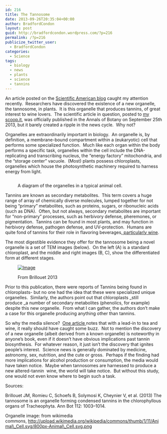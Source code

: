 ```yaml
---
id: 216
title: The Tannosome
date: 2013-09-26T20:35:04+00:00
author: BradfordCondon
layout: post
guid: http://bradfordcondon.wordpress.com/?p=216
permalink: /?p=216
publicize_twitter_user:
  - BradfordCondon
categories:
  - Science
tags:
  - biology
  - news
  - plants
  - science
  - tannins
---
```

An article posted on the [Scientific American blog](http://blogs.scientificamerican.com/food-matters/2013/09/20/tannosomes-and-the-trickle-around-effect/) caught my attention recently.  Researchers have discovered the existence of a new organelle, the tannosome, in plants.  It is this organelle that produces tannins, of great interest to wine lovers.  The scientific article in question, posted to [my scoop.it](http://sco.lt/5b1zST), was officially published in the Annals of Botany on September 25th 2013, but it barely created a ripple in the news cycle.  Why not?

Organelles are extraordinarily important in biology.  An organelle is, by definition, a membrane-bound compartment within a (eukaryotic) cell that performs some specialized function.  Much like each organ within the body performs a specific task, organelles within the cell include the DNA-replicating and transcribing nucleus, the &#8220;energy factory&#8221; mitochondria, and the &#8220;storage center&#8221; vacuole.  (Most) plants possess chloroplasts, organelles which house the photosynthetic machinery required to harness energy from light.<figure style="width: 560px" class="wp-caption alignleft">

<img class=" " src="https://i1.wp.com/upload.wikimedia.org/wikipedia/commons/thumb/1/11/Animal_Cell.svg/800px-Animal_Cell.svg.png?resize=560%2C323" alt="" data-recalc-dims="1" /><figcaption class="wp-caption-text">A diagram of the organelles in a typical animal cell.</figcaption></figure> 

Tannins are known as secondary metabolites.  This term covers a huge range of array of chemically diverse molecules, lumped together for not being &#8220;primary&#8221; metabolites, such as proteins, sugars, or ribonucleic acids (such as DNA).  Often, but not always, secondary metabolites are important for &#8220;non-primary&#8221; processes, such as herbivory defense, pheremones, or pigmentation.  Tannins can be found in most plants, and may function in herbivory defense, pathogen defense, and UV-protection.  Humans are quite fond of tannins for their role in flavoring beverages[, particularly wine](http://winefolly.com/review/what-are-tannins-in-wine/).

The most digestible evidence they offer for the tannosome being a novel organelle is a set of TEM images (below).  On the left (A) is a standard chloroplast, and the middle and right images (B, C), show the differentiated form at different stages.<figure style="width: 650px" class="wp-caption alignnone">

[<img id="i-240" src="https://i0.wp.com/www.bradfordcondon.com/wp-content/uploads/2013/09/screen-shot-2013-09-26-at-3-48-04-pm.png?resize=650%2C398" alt="Image" data-recalc-dims="1" />](https://i0.wp.com/www.bradfordcondon.com/wp-content/uploads/2013/09/screen-shot-2013-09-26-at-3-48-04-pm.png)<figcaption class="wp-caption-text">From Brillouet 2013</figcaption></figure> 

Prior to this publication, there were reports of Tannins being found in chloroplasts- but no one had the idea that these were specialized unique organelles.  Similarly, the authors point out that chloroplasts _still produce _a number of secondary metabolites (phenolics, for example) despite this new organelle.  From what I can gather, the authors don&#8217;t make a case for this organelle producing anything other than tannins.

So why the media silence?  [One article ](http://blogs.scientificamerican.com/food-matters/2013/09/20/tannosomes-and-the-trickle-around-effect/)notes that with a lead-in to tea and wine, it really should have caught some buzz.  Not to mention the discovery of a new organelle (albeit derived from a known organelle) is noteworthy in anyone&#8217;s book, even if it doesn&#8217;t have obvious implications past tannin biosynthesis.  For whatever reason, it just isn&#8217;t the discovery that ignites people&#8217;s interest.  Science news is generally dominated by medicine, astronomy, sex, nutrition, and the cute or gross.  Perhaps if the finding had more implications for alcohol production or consumption, the media would have taken notice.  Maybe when tannosomes are harnessed to produce a new altered-tannin  wine, the world will take notice.  But without this study, one would not even know where to begin such a task.

Sources:

Brillouet JM, Romieu C, Schoefs B, Solymosi K, Cheynier V, et al. (2013) The tannosome is an organelle forming condensed tannins in the chlorophyllous organs of Tracheophyta. Ann Bot 112: 1003–1014.

Organelle image: from wikimedia commons, http://upload.wikimedia.org/wikipedia/commons/thumb/1/11/Animal\_Cell.svg/800px-Animal\_Cell.svg.png